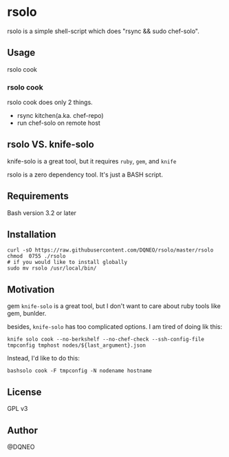 # rsolo

rsolo is a simple shell-script which does "rsync && sudo chef-solo".

## Usage

rsolo cook

### rsolo cook

rsolo cook does only 2 things.

* rsync kitchen(a.ka. chef-repo)
* run chef-solo on remote host

## rsolo VS. knife-solo

knife-solo is a great tool, but it requires `ruby`, `gem`, and `knife`

rsolo is a zero dependency tool. It's just a BASH script.

## Requirements

Bash version 3.2 or later

## Installation

```shell
curl -sO https://raw.githubusercontent.com/DQNEO/rsolo/master/rsolo
chmod  0755 ./rsolo
# if you would like to install globally
sudo mv rsolo /usr/local/bin/
```
## Motivation

gem `knife-solo` is a great tool, but I don't want to care about ruby tools like gem, bunlder.

besides, `knife-solo` has too complicated options.
I am tired of doing lik this:

```shell
knife solo cook --no-berkshelf --no-chef-check --ssh-config-file tmpconfig tmphost nodes/${last_argument}.json
```

Instead, I'd like to do this:

```shell
bashsolo cook -F tmpconfig -N nodename hostname
```

## License

GPL v3

## Author

@DQNEO

